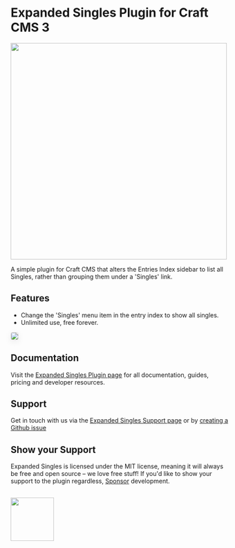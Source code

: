 # Expanded Singles Plugin for Craft CMS 3

<img width="500" src="https://verbb.io/uploads/plugins/expanded-singles/expanded-singles-social-card.png?v=1">

A simple plugin for Craft CMS that alters the Entries Index sidebar to list all Singles, rather than grouping them under a 'Singles' link.

## Features

- Change the 'Singles' menu item in the entry index to show all singles.
- Unlimited use, free forever.

<img src="https://verbb.io/uploads/plugins/v0/expanded-singles.png" style="box-shadow: 0 4px 16px rgba(0,0,0,0.08); border-radius: 4px; border: 1px solid rgba(0,0,0,0.12);">

## Documentation

Visit the [Expanded Singles Plugin page](https://verbb.io/craft-plugins/expanded-singles) for all documentation, guides, pricing and developer resources.

## Support

Get in touch with us via the [Expanded Singles Support page](https://verbb.io/craft-plugins/expanded-singles/support) or by [creating a Github issue](https://github.com/verbb/expanded-singles/issues)

## Show your Support

Expanded Singles is licensed under the MIT license, meaning it will always be free and open source – we love free stuff! If you'd like to show your support to the plugin regardless, [Sponsor](https://github.com/sponsors/verbb) development.

<h2></h2>

<a href="https://verbb.io" target="_blank">
  <img width="100" src="https://verbb.io/assets/img/verbb-pill.svg">
</a>

